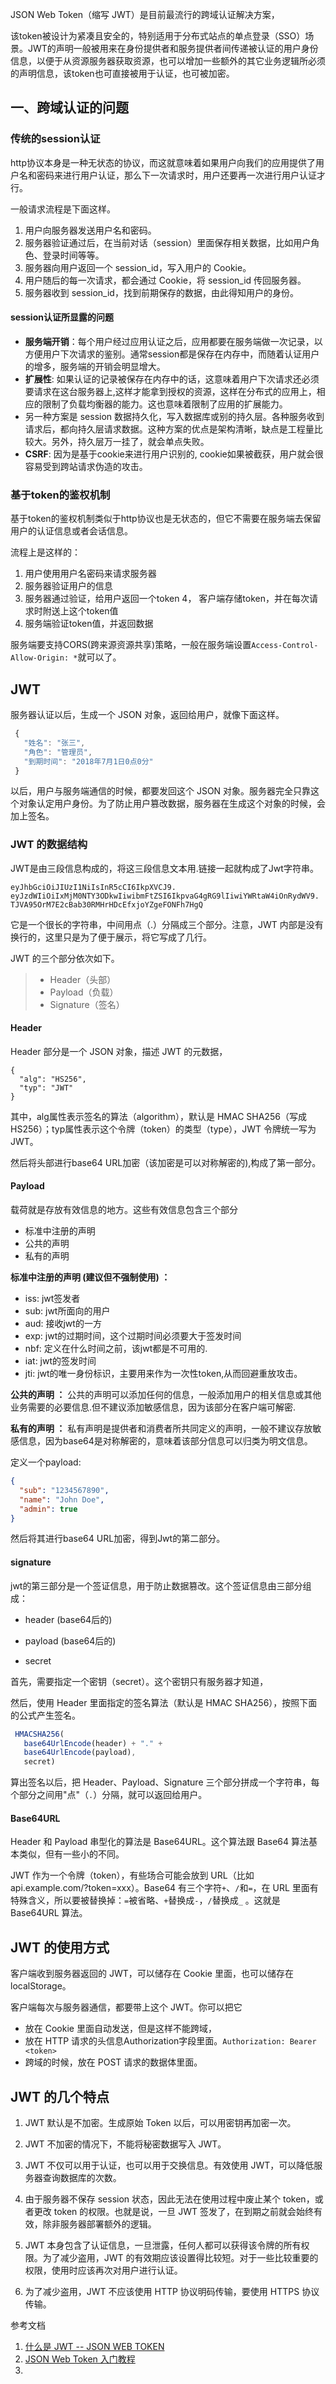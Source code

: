 JSON Web Token（缩写 JWT）是目前最流行的跨域认证解决方案，

该token被设计为紧凑且安全的，特别适用于分布式站点的单点登录（SSO）场景。JWT的声明一般被用来在身份提供者和服务提供者间传递被认证的用户身份信息，以便于从资源服务器获取资源，也可以增加一些额外的其它业务逻辑所必须的声明信息，该token也可直接被用于认证，也可被加密。

## 一、跨域认证的问题

### 传统的session认证
http协议本身是一种无状态的协议，而这就意味着如果用户向我们的应用提供了用户名和密码来进行用户认证，那么下一次请求时，用户还要再一次进行用户认证才行。

一般请求流程是下面这样。

1. 用户向服务器发送用户名和密码。
2. 服务器验证通过后，在当前对话（session）里面保存相关数据，比如用户角色、登录时间等等。
3. 服务器向用户返回一个 session_id，写入用户的 Cookie。
4. 用户随后的每一次请求，都会通过 Cookie，将 session_id 传回服务器。
5. 服务器收到 session_id，找到前期保存的数据，由此得知用户的身份。

#### session认证所显露的问题

- **服务端开销**：每个用户经过应用认证之后，应用都要在服务端做一次记录，以方便用户下次请求的鉴别。通常session都是保存在内存中，而随着认证用户的增多，服务端的开销会明显增大。
- **扩展性**:  如果认证的记录被保存在内存中的话，这意味着用户下次请求还必须要请求在这台服务器上,这样才能拿到授权的资源，这样在分布式的应用上，相应的限制了负载均衡器的能力。这也意味着限制了应用的扩展能力。
- 另一种方案是 session 数据持久化，写入数据库或别的持久层。各种服务收到请求后，都向持久层请求数据。这种方案的优点是架构清晰，缺点是工程量比较大。另外，持久层万一挂了，就会单点失败。
- **CSRF**: 因为是基于cookie来进行用户识别的, cookie如果被截获，用户就会很容易受到跨站请求伪造的攻击。

### 基于token的鉴权机制

基于token的鉴权机制类似于http协议也是无状态的，但它不需要在服务端去保留用户的认证信息或者会话信息。

流程上是这样的：

1. 用户使用用户名密码来请求服务器
2. 服务器验证用户的信息
3. 服务器通过验证，给用户返回一个token
4， 客户端存储token，并在每次请求时附送上这个token值
5. 服务端验证token值，并返回数据

服务端要支持CORS(跨来源资源共享)策略，一般在服务端设置`Access-Control-Allow-Origin: *`就可以了。

## JWT

服务器认证以后，生成一个 JSON 对象，返回给用户，就像下面这样。

```javascript
 {
   "姓名": "张三",
   "角色": "管理员",
   "到期时间": "2018年7月1日0点0分"
 }
```

以后，用户与服务端通信的时候，都要发回这个 JSON 对象。服务器完全只靠这个对象认定用户身份。为了防止用户篡改数据，服务器在生成这个对象的时候，会加上签名。

### JWT 的数据结构

JWT是由三段信息构成的，将这三段信息文本用.链接一起就构成了Jwt字符串。
```
eyJhbGciOiJIUzI1NiIsInR5cCI6IkpXVCJ9.
eyJzdWIiOiIxMjM0NTY3ODkwIiwibmFtZSI6IkpvaG4gRG9lIiwiYWRtaW4iOnRydWV9.
TJVA95OrM7E2cBab30RMHrHDcEfxjoYZgeFONFh7HgQ
```
它是一个很长的字符串，中间用点（.）分隔成三个部分。注意，JWT 内部是没有换行的，这里只是为了便于展示，将它写成了几行。

JWT 的三个部分依次如下。

> - Header（头部）
> - Payload（负载）
> - Signature（签名）

#### Header

Header 部分是一个 JSON 对象，描述 JWT 的元数据，
```
{
  "alg": "HS256",
  "typ": "JWT"
}
```
其中，alg属性表示签名的算法（algorithm），默认是 HMAC SHA256（写成 HS256）；typ属性表示这个令牌（token）的类型（type），JWT 令牌统一写为JWT。

然后将头部进行base64 URL加密（该加密是可以对称解密的),构成了第一部分。

#### Payload

载荷就是存放有效信息的地方。这些有效信息包含三个部分

- 标准中注册的声明
- 公共的声明
- 私有的声明

**标准中注册的声明 (建议但不强制使用) ：**

- iss: jwt签发者
- sub: jwt所面向的用户
- aud: 接收jwt的一方
- exp: jwt的过期时间，这个过期时间必须要大于签发时间
- nbf: 定义在什么时间之前，该jwt都是不可用的.
- iat: jwt的签发时间
- jti: jwt的唯一身份标识，主要用来作为一次性token,从而回避重放攻击。

**公共的声明 ：**
公共的声明可以添加任何的信息，一般添加用户的相关信息或其他业务需要的必要信息.但不建议添加敏感信息，因为该部分在客户端可解密.

**私有的声明 ：**
私有声明是提供者和消费者所共同定义的声明，一般不建议存放敏感信息，因为base64是对称解密的，意味着该部分信息可以归类为明文信息。

定义一个payload:

```json
{
  "sub": "1234567890",
  "name": "John Doe",
  "admin": true
}
```

然后将其进行base64 URL加密，得到Jwt的第二部分。

#### signature

jwt的第三部分是一个签证信息，用于防止数据篡改。这个签证信息由三部分组成：

- header (base64后的)

- payload (base64后的)

- secret

首先，需要指定一个密钥（secret）。这个密钥只有服务器才知道，

然后，使用 Header 里面指定的签名算法（默认是 HMAC SHA256），按照下面的公式产生签名。

```javascript
 HMACSHA256(
   base64UrlEncode(header) + "." +
   base64UrlEncode(payload),
   secret)
```

算出签名以后，把 Header、Payload、Signature 三个部分拼成一个字符串，每个部分之间用"点"（`.`）分隔，就可以返回给用户。

#### Base64URL
Header 和 Payload 串型化的算法是 Base64URL。这个算法跟 Base64 算法基本类似，但有一些小的不同。

JWT 作为一个令牌（token），有些场合可能会放到 URL（比如 api.example.com/?token=xxx）。Base64 有三个字符`+`、`/`和`=`，在 URL 里面有特殊含义，所以要被替换掉：`=`被省略、`+`替换成`-`，`/`替换成`_` 。这就是 Base64URL 算法。

## JWT 的使用方式

客户端收到服务器返回的 JWT，可以储存在 Cookie 里面，也可以储存在 localStorage。

客户端每次与服务器通信，都要带上这个 JWT。你可以把它  
- 放在 Cookie 里面自动发送，但是这样不能跨域，
- 放在 HTTP 请求的头信息Authorization字段里面。`Authorization: Bearer <token>`
- 跨域的时候，放在 POST 请求的数据体里面。

## JWT 的几个特点

1. JWT 默认是不加密。生成原始 Token 以后，可以用密钥再加密一次。

2. JWT 不加密的情况下，不能将秘密数据写入 JWT。

3. JWT 不仅可以用于认证，也可以用于交换信息。有效使用 JWT，可以降低服务器查询数据库的次数。

4. 由于服务器不保存 session 状态，因此无法在使用过程中废止某个 token，或者更改 token 的权限。也就是说，一旦 JWT 签发了，在到期之前就会始终有效，除非服务器部署额外的逻辑。

5. JWT 本身包含了认证信息，一旦泄露，任何人都可以获得该令牌的所有权限。为了减少盗用，JWT 的有效期应该设置得比较短。对于一些比较重要的权限，使用时应该再次对用户进行认证。

6. 为了减少盗用，JWT 不应该使用 HTTP 协议明码传输，要使用 HTTPS 协议传输。

参考文档

1. [什么是 JWT -- JSON WEB TOKEN](https://www.jianshu.com/p/576dbf44b2ae)
2. [JSON Web Token 入门教程](https://www.ruanyifeng.com/blog/2018/07/json_web_token-tutorial.html)
3. 